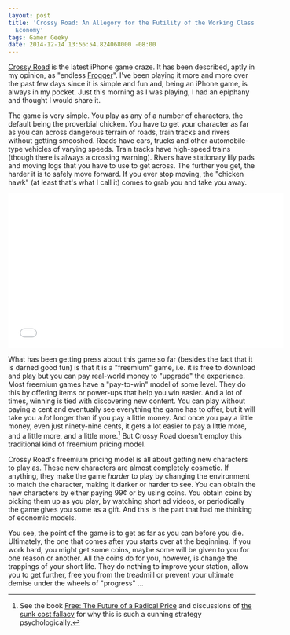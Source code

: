 ```yaml
---
layout: post
title: 'Crossy Road: An Allegory for the Futility of the Working Class in a Capitalist
  Economy'
tags: Gamer Geeky
date: 2014-12-14 13:56:54.824068000 -08:00
---
```


[Crossy Road][crossy-road] is the latest iPhone game craze. It has been described, aptly in my opinion, as "endless [Frogger][frogger]". I've been playing it more and more over the past few days since it is simple and fun and, being an iPhone game, is always in my pocket. Just this morning as I was playing, I had an epiphany and thought I would share it.

The game is very simple. You play as any of a number of characters, the default being the proverbial chicken. You have to get your character as far as you can across dangerous terrain of roads, train tracks and rivers without getting smooshed. Roads have cars, trucks and other automobile-type vehicles of varying speeds. Train tracks have high-speed trains (though there is always a crossing warning). Rivers have stationary lily pads and moving logs that you have to use to get across. The further you get, the harder it is to safely move forward. If you ever stop moving, the "chicken hawk" (at least that's what I call it) comes to grab you and take you away.

<div class="youtube-embed">
<iframe width="560" height="315" src="//www.youtube.com/embed/a3pTw0jmxlg" frameborder="0" allowfullscreen></iframe>
</div>

What has been getting press about this game so far (besides the fact that it is darned good fun) is that it is a "freemium" game, i.e. it is free to download and play but you can pay real-world money to "upgrade" the experience. Most freemium games have a "pay-to-win" model of some level. They do this by offering items or power-ups that help you win easier. And a lot of times, winning is tied with discovering new content. You can play without paying a cent and eventually see everything the game has to offer, but it will take you a *lot* longer than if you pay a little money. And once you pay a little money, even just ninety-nine cents, it gets a lot easier to pay a little more, and a little more, and a little more.[^sunk-cost] But Crossy Road doesn't employ this traditional kind of freemium pricing model.

Crossy Road's freemium pricing model is all about getting new characters to play as. These new characters are almost completely cosmetic. If anything, they make the game *harder* to play by changing the environment to match the character, making it darker or harder to see. You can obtain the new characters by either paying 99&cent; or by using coins. You obtain coins by picking them up as you play, by watching short ad videos, or periodically the game gives you some as a gift. And this is the part that had me thinking of economic models.

You see, the point of the game is to get as far as you can before you die. Ultimately, the one that comes after you starts over at the beginning. If you work hard, you might get some coins, maybe some will be given to you for one reason or another. All the coins do for you, however, is change the trappings of your short life. They do nothing to improve your station, allow you to get further, free you from the treadmill or prevent your ultimate demise under the wheels of "progress" ...

[^sunk-cost]: See the book [Free: The Future of a Radical Price][free] and discussions of [the sunk cost fallacy][fallacy] for why this is such a cunning strategy psychologically.

[crossy-road]: http://www.crossyroad.com/
[fallacy]: https://en.wikipedia.org/wiki/Sunk_costs#Loss_aversion_and_the_sunk_cost_fallacy
[free]: http://www.amazon.com/Free-The-Future-Radical-Price/dp/B00342VEP6
[frogger]: https://en.wikipedia.org/wiki/Frogger
